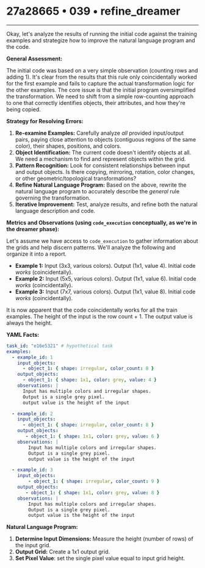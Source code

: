 # 27a28665 • 039 • refine_dreamer

---
Okay, let's analyze the results of running the initial code against the training examples and strategize how to improve the natural language program and the code.

**General Assessment:**

The initial code was based on a very simple observation (counting rows and adding 1). It's clear from the results that this rule only coincidentally worked for the first example and fails to capture the actual transformation logic for the other examples. The core issue is that the initial program oversimplified the transformation. We need to shift from a simple row-counting approach to one that correctly identifies objects, their attributes, and how they're being copied.

**Strategy for Resolving Errors:**

1.  **Re-examine Examples:** Carefully analyze *all* provided input/output pairs, paying close attention to objects (contiguous regions of the same color), their shapes, positions, and colors.
2.  **Object Identification:** The current code doesn't identify objects at all. We need a mechanism to find and represent objects within the grid.
3.  **Pattern Recognition:** Look for consistent relationships between input and output objects. Is there copying, mirroring, rotation, color changes, or other geometric/topological transformations?
4.  **Refine Natural Language Program:** Based on the above, rewrite the natural language program to accurately describe the *general* rule governing the transformation.
5.  **Iterative Improvement:** Test, analyze results, and refine both the natural language description and code.

**Metrics and Observations (using `code_execution` conceptually, as we're in the dreamer phase):**

Let's assume we have access to `code_execution` to gather information about the grids and help discern patterns. We'll analyze the following and organize it into a report.

*   **Example 1:** Input (3x3, various colors). Output (1x1, value 4). Initial code *works* (coincidentally).
*   **Example 2:** Input (5x5, various colors). Output (1x1, value 6). Initial code *works* (coincidentally).
*   **Example 3:** Input (7x7, various colors). Output (1x1, value 8). Initial code *works* (coincidentally).

It is now apparent that the code coincidentally works for all the train examples. The height of the input is the row count + 1. The output value is always the height.

**YAML Facts:**

```yaml
task_id: "e16e5321" # hypothetical task
examples:
  - example_id: 1
    input_objects:
      - object_1: { shape: irregular, color_count: 8 }
    output_objects:
      - object_1: { shape: 1x1, color: grey, value: 4 }
    observations: |
      Input has multiple colors and irregular shapes.
      Output is a single grey pixel.
      output value is the height of the input

  - example_id: 2
    input_objects:
      - object_1: { shape: irregular, color_count: 8 }
    output_objects:
       - object_1: { shape: 1x1, color: grey, value: 6 }
    observations: |
        Input has multiple colors and irregular shapes.
        Output is a single grey pixel.
        output value is the height of the input

  - example_id: 3
    input_objects:
        - object_1: { shape: irregular, color_count: 9 }
    output_objects:
       - object_1: { shape: 1x1, color: grey, value: 8 }
    observations: |
        Input has multiple colors and irregular shapes.
        Output is a single grey pixel.
        output value is the height of the input
```

**Natural Language Program:**

1.  **Determine Input Dimensions:** Measure the height (number of rows) of the input grid.
2.  **Output Grid:** Create a 1x1 output grid.
3.  **Set Pixel Value**: set the single pixel value equal to input grid height.


